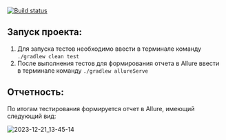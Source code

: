 [![Build status](https://ci.appveyor.com/api/projects/status/nnx5qrng1y7n141m?svg=true)](https://ci.appveyor.com/project/fshakrun/escuelastudentacctest)

## Запуск проекта:

1. Для запуска тестов необходимо ввести в терминале команду ```./gradlew clean test```
2. После выполнения тестов для формирования отчета в Allure ввести в терминале команду ```./gradlew allureServe```

## Отчетность:

По итогам тестирования формируется отчет в Allure, имеющий следующий вид:

![2023-12-21_13-45-14](https://github.com/fshakrun/EscuelaStudentAccTest/assets/82056292/613275d3-ae18-4ec7-b06e-7898c986184d)
